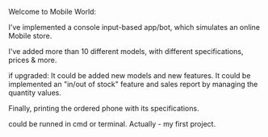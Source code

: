 Welcome to Mobile World:

I've implemented a console input-based app/bot, which simulates an online Mobile store.

I've added more than 10 different models, with different specifications, prices & more.

if upgraded: 
It could be added new models and new features. 
It could be implemented an "in/out of stock" feature and sales report by managing the quantity values.

Finally, printing the ordered phone with its specifications.

could be runned in cmd or terminal.
Actually - my first project.
